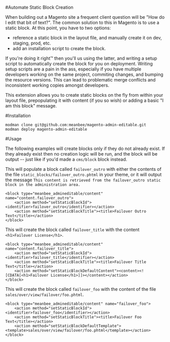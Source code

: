 #Automate Static Block Creation

When building out a Magento site a frequent client question will be "How do I edit that bit of text?".  The common
solution to this in Magento is to use a static block.  At this point, you have to two options:

* reference a static block in the layout file, and manually create it on dev, staging, prod, etc.
* add an installation script to create the block.

If you're doing it right™ then you'll us using the latter, and writing a setup script to automatically create the block
for you on deployment.  Writing setup scripts are a pain in the ass, especially if you have multiple developers working
on the same project, commiting changes, and bumping the resource versions.  This can lead to problematic merge conflicts and
inconsistent working copies amongst developers.

This extension allows you to create static blocks on the fly from within your layout file, prepopulating it with content
(if you so wish) or adding a basic "I am this block" message.

#Installation

    modman clone git@github.com:meanbee/magento-admin-editable.git
    modman deploy magento-admin-editable

#Usage

The following examples will create blocks only if they do not already exist.  If they already exist then no creation logic will be run, and the block will be output -- just like if you'd made a `cms/block` block instead.

This will populate a block called `failover_outro` with either the contents of the file `static_blocks/failover_outro.phtml` in your theme, or it will output the message `This content is retrieved from the failover_outro static block in the administration area.`

    <block type="meanbee_admineditable/content" name="content.failover_outro">
        <action method="setStaticBlockId"><identifier>failover_outro</identifier></action>
        <action method="setStaticBlockTitle"><title>Failover Outro Text</title></action>
    </block>

This  will create the block called `failover_title` with the content `<h1>Failover License</h1>`.

    <block type="meanbee_admineditable/content" name="content.failover_title">
        <action method="setStaticBlockId"><identifier>failover_title</identifier></action>
        <action method="setStaticBlockTitle"><title>Failover Title Text</title></action>
        <action method="setStaticBlockDefaultContent"><content><![CDATA[<h1>Failover License</h1>]]></content></action>
    </block>

This  will create the block called `failover_foo` with the content of the file `sales/over/view/failover/foo.phtml`.

    <block type="meanbee_admineditable/content" name="failover_foo">
        <action method="setStaticBlockId"><identifier>failover_foo</identifier></action>
        <action method="setStaticBlockTitle"><title>Failover Foo Text</title></action>
        <action method="setStaticBlockDefaultTemplate"><template>sales/over/view/failover/foo.phtml</template></action>
    </block>
